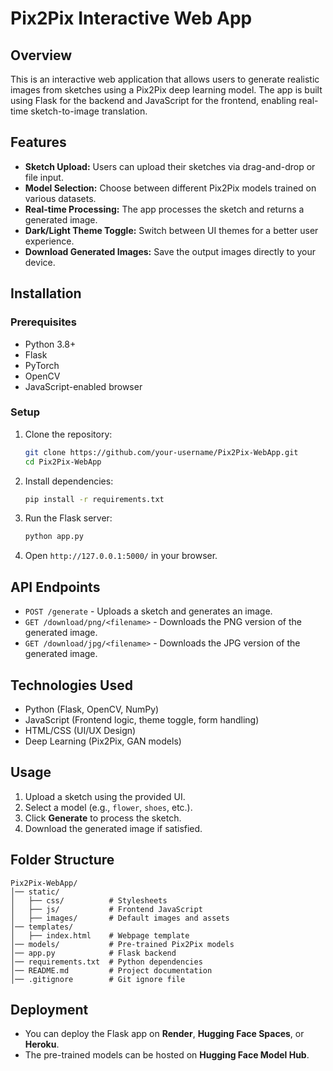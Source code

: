 # Pix2Pix Interactive Web App

## Overview
This is an interactive web application that allows users to generate realistic images from sketches using a Pix2Pix deep learning model. The app is built using Flask for the backend and JavaScript for the frontend, enabling real-time sketch-to-image translation.

## Features
- **Sketch Upload:** Users can upload their sketches via drag-and-drop or file input.
- **Model Selection:** Choose between different Pix2Pix models trained on various datasets.
- **Real-time Processing:** The app processes the sketch and returns a generated image.
- **Dark/Light Theme Toggle:** Switch between UI themes for a better user experience.
- **Download Generated Images:** Save the output images directly to your device.

## Installation
### Prerequisites
- Python 3.8+
- Flask
- PyTorch
- OpenCV
- JavaScript-enabled browser

### Setup
1. Clone the repository:
   ```sh
   git clone https://github.com/your-username/Pix2Pix-WebApp.git
   cd Pix2Pix-WebApp
   ```
2. Install dependencies:
   ```sh
   pip install -r requirements.txt
   ```
3. Run the Flask server:
   ```sh
   python app.py
   ```
4. Open `http://127.0.0.1:5000/` in your browser.



## API Endpoints
- `POST /generate` - Uploads a sketch and generates an image.
- `GET /download/png/<filename>` - Downloads the PNG version of the generated image.
- `GET /download/jpg/<filename>` - Downloads the JPG version of the generated image.

## Technologies Used
- Python (Flask, OpenCV, NumPy)
- JavaScript (Frontend logic, theme toggle, form handling)
- HTML/CSS (UI/UX Design)
- Deep Learning (Pix2Pix, GAN models)


## Usage
1. Upload a sketch using the provided UI.
2. Select a model (e.g., `flower`, `shoes`, etc.).
3. Click **Generate** to process the sketch.
4. Download the generated image if satisfied.

## Folder Structure
```
Pix2Pix-WebApp/
│── static/
│   ├── css/          # Stylesheets
│   ├── js/           # Frontend JavaScript
│   ├── images/       # Default images and assets
│── templates/
│   ├── index.html    # Webpage template
│── models/           # Pre-trained Pix2Pix models
│── app.py            # Flask backend
│── requirements.txt  # Python dependencies
│── README.md         # Project documentation
│── .gitignore        # Git ignore file
```

## Deployment
- You can deploy the Flask app on **Render**, **Hugging Face Spaces**, or **Heroku**.
- The pre-trained models can be hosted on **Hugging Face Model Hub**.



